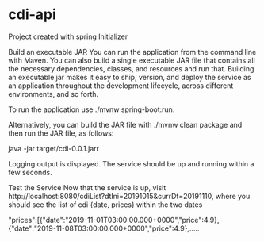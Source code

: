 # cdi-api

Project created with spring Initializer

Build an executable JAR
You can run the application from the command line with Maven. You can also build a single executable JAR file that contains all the necessary dependencies, classes, and resources and run that. Building an executable jar makes it easy to ship, version, and deploy the service as an application throughout the development lifecycle, across different environments, and so forth.

To run the application use
./mvnw spring-boot:run. 

Alternatively, you can build the JAR file with ./mvnw clean package and then run the JAR file, as follows:

java -jar target/cdi-0.0.1.jarr

Logging output is displayed. The service should be up and running within a few seconds.

Test the Service
Now that the service is up, visit http://localhost:8080/cdiList?dtIni=20191015&currDt=20191110, where you should see the list of cdi {date, prices} within the two dates

"prices":[{"date":"2019-11-01T03:00:00.000+0000","price":4.9},{"date":"2019-11-08T03:00:00.000+0000","price":4.9},.....





